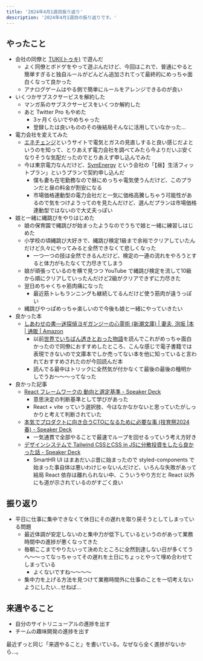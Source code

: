 ```yaml
---
title: '2024年4月1週目振り返り'
description: '2024年4月1週目の振り返りです。'
---
```


## やったこと

- 会社の同僚と [TUKI(トゥキ)](https://hobbyjapan.games/tuki/) で遊んだ
  - よく同僚とボドゲをやって遊ぶんだけど、今回はこれで、普通にやると簡単すぎると独自ルールがどんどん追加されてって最終的にめっちゃ面白くなって良かった
  - アナログゲームはやる側で簡単にルールをアレンジできるのが良い
- いくつかサブスクサービスを解約した
  - マンガ系のサブスクサービスをいくつか解約した
  - あと Twitter Pro もやめた
    - 3ヶ月くらいでやめちゃった
    - 登録したは良いもののその後結局そんなに活用していなかった…
- 電力会社を変えてみた
  - [エネチェンジ](https://enechange.jp/)というサイトで電気とガスの見直しすると良い感じだよというのを知って、とりあえず電力会社を調べてみたら今よりだいぶ安くなりそうな気配だったのでとりあえず申し込んでみた
  - 今は東京電力なんだけど、[SymEnergy](https://www.symenergy.co.jp/) という会社の「【昼】生活フィットプラン」というプランで契約申し込んだ
    - 僕も妻も在宅勤務なので昼にめっちゃ電気使うんだけど、このプランだと昼の料金が割安になる
    - 市場価格連動型の電力会社だと一気に価格高騰しちゃう可能性があるので気をつけようってのを見たんだけど、選んだプランは市場価格連動型ではないので大丈夫っぽい
- 娘と一緒に縄跳びをやりはじめた
  - 娘の保育園で縄跳びが始まったようなのでうちで娘と一緒に練習しはじめた
  - 小学校の頃縄跳び大好きで、縄跳び検定1級まで余裕でクリアしていたんだけど久々にやってみると全然できなくて悲しくなった
    - 一つ一つの技は全然できるんだけど、検定の一連の流れをやろうとすると体力がもたなくて力尽きてしまう
  - 娘が頑張っているのを横で見つつ YouTube で縄跳び検定を流して10級から順にクリアしていったんだけど2級がクリアできずに力尽きた
  - 翌日めちゃくちゃ筋肉痛になった
    - 最近筋トレもランニングも継続してるんだけど使う筋肉が違うっぽい
  - 縄跳びやっぱめっちゃ楽しいので今後も娘と一緒にやっていきたい
- 良かった本
  - [しあわせの書―迷探偵ヨギガンジーの心霊術 (新潮文庫) | 妻夫, 泡坂 |本 | 通販 | Amazon](https://www.amazon.co.jp/dp/4101445036)
    - 以前[世界でいちばん透きとおった物語](https://www.shinchosha.co.jp/book/180262/)を読んでこれがめっちゃ面白かったので同僚におすすめしたところ、こんな感じで電子書籍では表現できないので文庫本でしか売ってない本を他に知っていると言われておすすめされたのが今回読んだ本
    - 読んでる最中はトリックに全然気が付かなくて最後の最後の種明かしでうお〜〜〜ってなった
- 良かった記事
  - [React フレームワークの 動向と選定基準 - Speaker Deck](https://speakerdeck.com/azukiazusa1/react-huremuwakuno-dong-xiang-toxuan-ding-ji-zhun)
    - 意思決定の判断基準として学びがあった
    - React + vite っていう選択肢、今はなかなかないと思っていたがしっかりと考えて判断されていた
  - [本気でプロダクトに向き合うCTOになるために必要な事 (技育祭2024春) - Speaker Deck](https://speakerdeck.com/mosa_siru/ben-qi-depurodakutonixiang-kihe-uctoninarutamenibi-yao-nashi-ji-yu-ji-2024chun)
    - 一気通貫で全部やることで最速でループを回せるっていう考え方好き
  - [デザインシステムで Tailwind CSSとCSS in JSに分散投資をしたら良かった話 - Speaker Deck](https://speakerdeck.com/fsubal/dezainsisutemude-tailwind-csstocss-in-jsnifen-san-tou-zi-wositaraliang-katutahua)
    - SmartHR UI はまあだいぶ昔に始まったので styled-components で始まった事自体は悪いわけじゃないんだけど、いろんな失敗があって結局 React 依存は離れられない中、こういうやり方だと React 以外にも道が示されているのがすごく良い

## 振り返り

- 平日に仕事に集中できなくて休日にその遅れを取り戻そうとしてしまっている問題
  - 最近体調が安定しないのと集中力が低下しているというのがあって業務時間中の進捗が悪くなってきた
  - 毎朝ここまでやりたいって決めたところに全然到達しない日が多くてうへ〜〜ってなっちゃってその遅れを土日にちょっとやって埋め合わせてしまっている
    - よくないですね〜〜〜〜
  - 集中力を上げる方法を見つけて業務時間外に仕事のことを一切考えないようにしたい…せねば…

## 来週やること

- 自分のサイトリニューアルの進捗を出す
- チームの趣味開発の進捗を出す

最近ずっと同じ「来週やること」を書いている。なぜなら全く進捗がないから…。
